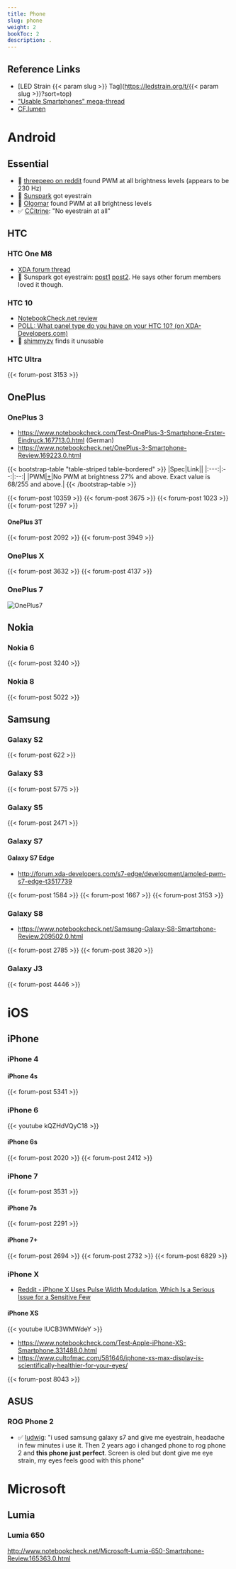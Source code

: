 ```yaml
---
title: Phone
slug: phone
weight: 2
bookToc: 2
description: .
---
```

## Reference Links

* [LED Strain {{< param slug >}} Tag](https://ledstrain.org/t/{{< param slug >}}?sort=top)
* ["Usable Smartphones" mega-thread](https://ledstrain.org/d/21-usable-smartphones)
* [CF.lumen](https://ledstrain.org/d/21-usable-smartphones/277)

# Android

## Essential

* 🛑 [threepeeo on reddit](https://www.reddit.com/r/essential/comments/96v6ft/essential_phone_screen_flicker/) found PWM at all brightness levels (appears to be 230 Hz)
* 🛑 [Sunspark](https://ledstrain.org/d/21-usable-smartphones/675) got eyestrain
* 🛑 [Olgomar](https://ledstrain.org/d/21-usable-smartphones/683) found PWM at all brightness levels
* ✅ [CCitrine](https://ledstrain.org/d/21-usable-smartphones/738): "No eyestrain at all"

## HTC

### HTC One M8

* [XDA forum thread](http://forum.xda-developers.com/showthread.php?t=2705983)
* 🛑 Sunspark got eyestrain: [post1](https://ledstrain.org/d/21-usable-smartphones/66) [post2](https://ledstrain.org/d/21-usable-smartphones/107). He says other forum members loved it though.

### HTC 10

* [NotebookCheck.net review](https://www.notebookcheck.net/HTC-10-Smartphone-Review.165871.0.html)
* [POLL: What panel type do you have on your HTC 10? (on XDA-Developers.com)](https://forum.xda-developers.com/htc-10/how-to/poll-panel-htc-10-main-s820-variant-t3370972)
* 🛑 [shimmyzv](https://ledstrain.org/d/21-usable-smartphones/126) finds it unusable

### HTC Ultra

{{< forum-post 3153 >}}

## OnePlus

### OnePlus 3

* https://www.notebookcheck.com/Test-OnePlus-3-Smartphone-Erster-Eindruck.167713.0.html (German)
* https://www.notebookcheck.net/OnePlus-3-Smartphone-Review.169223.0.html

{{< bootstrap-table "table-striped table-bordered" >}}
|Spec|Link||
|:---:|:--:|:--:|
|PWM|[+](https://ledstrain.org/d/21-usable-smartphones/1301)|No PWM at brightness 27% and above. Exact value is 68/255 and above.|
{{< /bootstrap-table >}}

{{< forum-post 10359 >}}
{{< forum-post 3675 >}}
{{< forum-post 1023 >}}
{{< forum-post 1297 >}}

#### OnePlus 3T

{{< forum-post 2092 >}}
{{< forum-post 3949 >}}

### OnePlus X

{{< forum-post 3632 >}}
{{< forum-post 4137 >}}

### OnePlus 7

![OnePlus7](https://www.xda-developers.com/files/2019/05/OnePlus-7-Pro-OxygenOS-9-Display-Settings-11.jpg)

## Nokia

### Nokia 6

{{< forum-post 3240 >}}

### Nokia 8

{{< forum-post 5022 >}}

## Samsung

### Galaxy S2

{{< forum-post 622 >}}

### Galaxy S3

{{< forum-post 5775 >}}

### Galaxy S5

{{< forum-post 2471 >}}

### Galaxy S7

#### Galaxy S7 Edge

* http://forum.xda-developers.com/s7-edge/development/amoled-pwm-s7-edge-t3517739

{{< forum-post 1584 >}}
{{< forum-post 1667 >}}
{{< forum-post 3153 >}}

### Galaxy S8

* https://www.notebookcheck.net/Samsung-Galaxy-S8-Smartphone-Review.209502.0.html

{{< forum-post 2785 >}}
{{< forum-post 3820 >}}

### Galaxy J3

{{< forum-post 4446 >}}

# iOS

## iPhone

### iPhone 4

#### iPhone 4s

{{< forum-post 5341 >}}

### iPhone 6

{{< youtube kQZHdVQyC18 >}}

#### iPhone 6s

{{< forum-post 2020 >}}
{{< forum-post 2412 >}}

### iPhone 7

{{< forum-post 3531 >}}

#### iPhone 7s

{{< forum-post 2291 >}}

#### iPhone 7+

{{< forum-post 2694 >}}
{{< forum-post 2732 >}}
{{< forum-post 6829 >}}

### iPhone X

* [Reddit - iPhone X Uses Pulse Width Modulation, Which Is a Serious Issue for a Sensitive Few
  ](https://www.reddit.com/r/apple/comments/7uv6m3/iphone_x_uses_pulse_width_modulation_which_is_a/)

#### iPhone XS

{{< youtube lUCB3WMWdeY >}}  

* https://www.notebookcheck.com/Test-Apple-iPhone-XS-Smartphone.331488.0.html
* https://www.cultofmac.com/581646/iphone-xs-max-display-is-scientifically-healthier-for-your-eyes/

{{< forum-post 8043 >}}

## ASUS

### ROG Phone 2

* ✅ [ludwig](https://ledstrain.org/d/21-usable-smartphones/2040): "i used samsung galaxy s7 and give me eyestrain, headache in few minutes i use it. Then 2 years ago i changed phone to rog phone 2 and **this phone just perfect**. Screen is oled but dont give me eye strain, my eyes feels good with this phone"

# Microsoft

## Lumia

### Lumia 650

http://www.notebookcheck.net/Microsoft-Lumia-650-Smartphone-Review.165363.0.html
